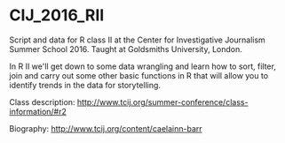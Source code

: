 # CIJ_2016_RII
Script and data for R class II at the Center for Investigative Journalism Summer School 2016.
Taught at Goldsmiths University, London.

In R II we'll get down to some data wrangling and learn how to sort, filter, join and carry out some other basic functions in R that will allow you to identify trends in the data for storytelling.

Class description: http://www.tcij.org/summer-conference/class-information/#r2

Biography: http://www.tcij.org/content/caelainn-barr
